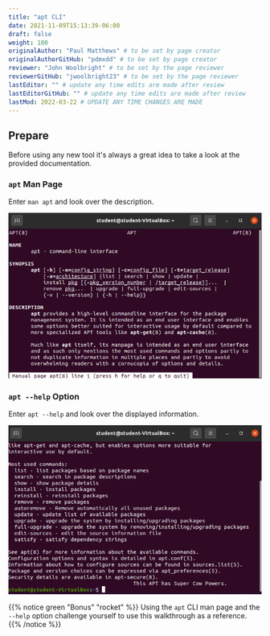 ```yaml
---
title: "apt CLI"
date: 2021-11-09T15:13:39-06:00
draft: false
weight: 100
originalAuthor: "Paul Matthews" # to be set by page creator
originalAuthorGitHub: "pdmxdd" # to be set by page creator
reviewer: "John Woolbright" # to be set by the page reviewer
reviewerGitHub: "jwoolbright23" # to be set by the page reviewer
lastEditor: "" # update any time edits are made after review
lastEditorGitHub: "" # update any time edits are made after review
lastMod: 2022-03-22 # UPDATE ANY TIME CHANGES ARE MADE
---
```


## Prepare

Before using any new tool it's always a great idea to take a look at the provided documentation.

### `apt` Man Page

Enter `man apt` and look over the description.

![man apt](pictures/man-apt.png?classes=border)

### `apt --help` Option 

Enter `apt --help` and look over the displayed information.

![apt --help](pictures/apt-help.png?classes=border)

{{% notice green "Bonus" "rocket" %}}
Using the `apt` CLI man page and the `--help` option challenge yourself to use this walkthrough as a reference.
{{% /notice %}}